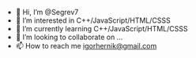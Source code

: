 - 👋 Hi, I’m @Segrev7
- 👀 I’m interested in C++/JavaScript/HTML/CSSS
- 🌱 I’m currently learning C++/JavaScript/HTML/CSSS
- 💞️ I’m looking to collaborate on ...
- 📫 How to reach me igorhernik@gmail.com 

<!---
Segrev7/Segrev7 is a ✨ special ✨ repository because its `README.md` (this file) appears on your GitHub profile.
You can click the Preview link to take a look at your changes.
--->
